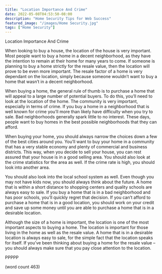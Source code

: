 ```yaml
---
title: "Location Importance And Crime"
date: 2022-05-08T04:53:50-08:00
description: "Home Security Tips for Web Success"
featured_image: "/images/Home Security.jpg"
tags: ["Home Security"]
---
```


Location Importance And Crime

When looking to buy a house, the location of the house is very important.  Most people want to buy a home in a decent neighborhood, as they have the intention to remain at their home for many years to come.  If someone is planning to buy a home strictly for the resale value, then the location will prove to be even more important.  The resale factor of a home is very dependant on the location, simply because someone wouldn’t want to buy a home that wasn’t in a decent neighborhood.

When buying a home, the general rule of thumb is to purchase a home that will appeal to a large number of potential buyers.  To do this, you’ll need to look at the location of the home.  The community is very important, especially in terms of crime.  If you buy a home in a neighborhood that is well known for crime you’ll more than likely have difficulty when you try to sale.  Bad neighborhoods generally spark little to no interest.  These days, people want to buy homes in the best possible neighborhoods that they can afford.

When buying your home, you should always narrow the choices down a few of the best cities around you.  You’ll want to buy your home in a community that has a very stable economy and plenty of commercial and business districts.  This way, when you decide to sell your house, you can rest assured that your house is in a good selling area.  You should also look at the crime statistics for the area as well. If the crime rate is high, you should look into another area.

You should also look into the local school system as well.  Even though you may not have kids now, you should always think about the future.  A home that is within a short distance to shopping centers and quality schools are always easy to sale. If you buy a home that is in a bad neighborhood and has poor schools, you’ll quickly regret that decision.  If you can’t afford to purchase a home that is in a good location, you should work on your credit and save up some money until you are able to purchase a home that is in a desirable location.

Although the size of a home is important, the location is one of the most important aspects to buying a home.  The location is important for those living in the home as well as the resale value.  A home that is in a desirable location is always easy to sale, for the simple fact that the location speaks for itself.  If you’ve been thinking about buying a home for the resale value – you should always make sure that you pay close attention to the location.

PPPPP

(word count 463)
